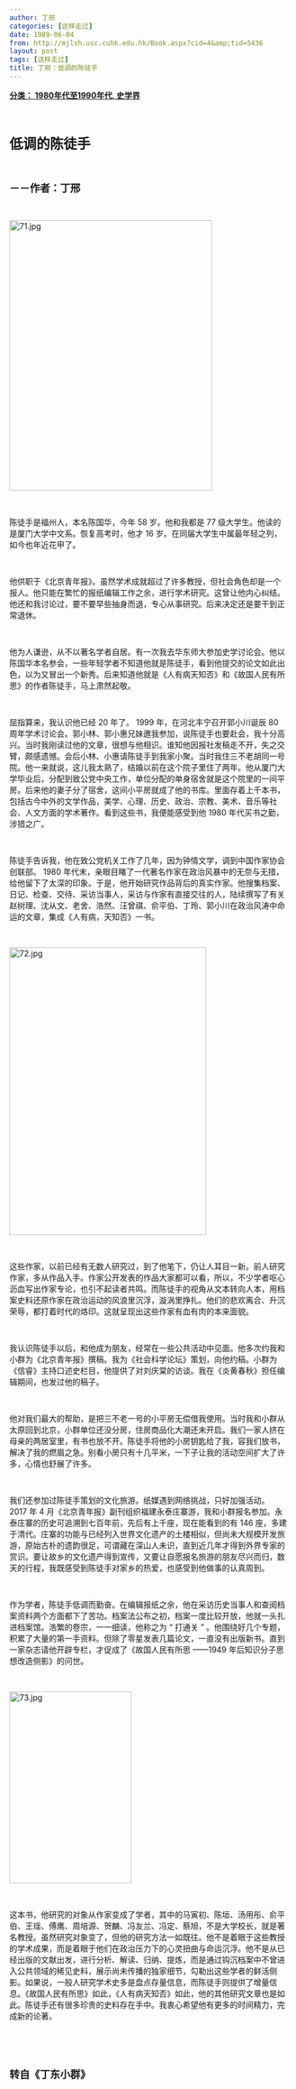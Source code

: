 ```yaml
---
author: 丁邢
categories: [这样走过]
date: 1989-06-04
from: http://mjlsh.usc.cuhk.edu.hk/Book.aspx?cid=4&amp;tid=5436
layout: post
tags: [这样走过]
title: 丁邢：低调的陈徒手
---
```


<div style="margin: 15px 10px 10px 0px;">
<div>
<span id="ctl00_ContentPlaceHolder1_chapter1_SubjectLabel" style="font-weight:bold;text-decoration:underline;">
   分类： 1980年代至1990年代, 史学界
  </span>
</div>
<p class="p1">
<span class="s1">
<b>
<font size="5">
<br/>
</font>
</b>
</span>
</p>
<p class="p1">
<span class="s1">
<b>
<font size="5">
     低调的陈徒手
    </font>
</b>
</span>
</p>
<p class="p2">
<b>
<font size="4">
<span class="s1">
</span>
<br/>
</font>
</b>
</p>
<p class="p1">
<span class="s1">
<b>
<font size="4">
     －－作者：丁邢
    </font>
</b>
</span>
</p>
<p class="p2">
<span class="s1">
</span>
<br/>
</p>
<p class="p3">
<span class="s1">
<img alt="71.jpg" border="0" height="480" src="http://mjlsh.usc.cuhk.edu.hk/medias/contents/5436/71.jpg" width="360"/>
</span>
</p>
<p class="p2">
<span class="s1">
</span>
<br/>
</p>
<p class="p1">
<span class="s1">
   陈徒手是福州人，本名陈国华，今年
  </span>
<span class="s2">
   58
  </span>
<span class="s1">
   岁。他和我都是
  </span>
<span class="s2">
   77
  </span>
<span class="s1">
   级大学生。他读的是厦门大学中文系。恢复高考时，他才
  </span>
<span class="s2">
   16
  </span>
<span class="s1">
   岁。在同届大学生中属最年轻之列，如今也年近花甲了。
  </span>
</p>
<p class="p2">
<span class="s1">
</span>
<br/>
</p>
<p class="p1">
<span class="s1">
   他供职于《北京青年报》。虽然学术成就超过了许多教授，但社会角色却是一个报人。他只能在繁忙的报纸编辑工作之余，进行学术研究。这曾让他内心纠结。他还和我讨论过，要不要早些抽身而退，专心从事研究。后来决定还是要干到正常退休。
  </span>
</p>
<p class="p2">
<span class="s1">
</span>
<br/>
</p>
<p class="p1">
<span class="s1">
   他为人谦逊，从不以著名学者自居。有一次我去华东师大参加史学讨论会。他以陈国华本名参会，一些年轻学者不知道他就是陈徒手，看到他提交的论文如此出色，以为又冒出一个新秀。后来知道他就是《人有病天知否》和《故国人民有所思》的作者陈徒手，马上肃然起敬。
  </span>
</p>
<p class="p2">
<span class="s1">
</span>
<br/>
</p>
<p class="p1">
<span class="s1">
   屈指算来，我认识他已经
  </span>
<span class="s2">
   20
  </span>
<span class="s1">
   年了。
  </span>
<span class="s2">
   1999
  </span>
<span class="s1">
   年，在河北丰宁召开郭小川诞辰
  </span>
<span class="s2">
   80
  </span>
<span class="s1">
   周年学术讨论会。郭小林、郭小惠兄妹邀我参加，说陈徒手也要赴会，我十分高兴。当时我刚读过他的文章，很想与他相识。谁知他因报社发稿走不开，失之交臂，颇感遗憾。会后小林、小惠请陈徒手到我家小聚。当时我住三不老胡同一号院。他一来就说，这儿我太熟了，结婚以前在这个院子里住了两年。他从厦门大学毕业后，分配到致公党中央工作，单位分配的单身宿舍就是这个院里的一间平房。后来他的妻子分了宿舍，这间小平房就成了他的书库。里面存着上千本书，包括古今中外的文学作品，美学、心理、历史、政治、宗教、美术、音乐等社会、人文方面的学术著作。看到这些书，我便能感受到他
  </span>
<span class="s2">
   1980
  </span>
<span class="s1">
   年代买书之勤，涉猎之广。
  </span>
</p>
<p class="p2">
<span class="s1">
</span>
<br/>
</p>
<p class="p1">
<span class="s1">
   陈徒手告诉我，他在致公党机关工作了几年，因为钟情文学，调到中国作家协会创联部。
  </span>
<span class="s2">
   1980
  </span>
<span class="s1">
   年代末，亲眼目睹了一代著名作家在政治风暴中的无奈与无措，给他留下了太深的印象。于是，他开始研究作品背后的真实作家。他搜集档案、日记、检查、交待、采访当事人，采访与作家有直接交往的人，陆续撰写了有关赵树理、沈从文、老舍、浩然、汪曾祺、俞平伯、丁玲、郭小川在政治风涛中命运的文章，集成《人有病，天知否》一书。
  </span>
</p>
<p class="p2">
<span class="s1">
</span>
<br/>
</p>
<p class="p3">
<span class="s1">
<img alt="72.jpg" border="0" height="510" src="http://mjlsh.usc.cuhk.edu.hk/medias/contents/5436/72.jpg" width="350"/>
</span>
</p>
<p class="p2">
<span class="s1">
</span>
<br/>
</p>
<p class="p1">
<span class="s1">
   这些作家，以前已经有无数人研究过，到了他笔下，仍让人耳目一新。前人研究作家，多从作品入手。作家公开发表的作品大家都可以看，所以，不少学者呕心沥血写出作家专论，也引不起读者共鸣。而陈徒手的视角从文本转向人本，用档案史料还原作家在政治运动的风浪里沉浮，漩涡里挣扎。他们的悲欢离合、升沉荣辱，都打着时代的烙印。这就呈现出这些作家有血有肉的本来面貌。
  </span>
</p>
<p class="p2">
<span class="s1">
</span>
<br/>
</p>
<p class="p1">
<span class="s1">
   我认识陈徒手以后，和他成为朋友，经常在一些公共活动中见面。他多次约我和小群为《北京青年报》撰稿。我为《社会科学论坛》策划，向他约稿。小群为《信睿》主持口述史栏目，他提供了对刘庆棠的访谈。我在《炎黄春秋》担任编辑期间，也发过他的稿子。
  </span>
</p>
<p class="p2">
<span class="s1">
</span>
<br/>
</p>
<p class="p1">
<span class="s1">
   他对我们最大的帮助，是把三不老一号的小平房无偿借我使用。当时我和小群从太原回到北京，小群单位还没分房，住房商品化大潮还未开启。我们一家人挤在母亲的两居室里，有书也放不开。陈徒手将他的小房钥匙给了我，容我们放书，解决了我的燃眉之急。别看小房只有十几平米，一下子让我的活动空间扩大了许多，心情也舒展了许多。
  </span>
</p>
<p class="p2">
<span class="s1">
</span>
<br/>
</p>
<p class="p1">
<span class="s1">
   我们还参加过陈徒手策划的文化旅游。纸媒遇到网络挑战，只好加强活动。
  </span>
<span class="s2">
   2017
  </span>
<span class="s1">
   年
  </span>
<span class="s2">
   4
  </span>
<span class="s1">
   月《北京青年报》副刊组织福建永泰庄寨游，我和小群报名参加。永泰庄寨的历史可追溯到七百年前，先后有上千座，现在能看到的有
  </span>
<span class="s2">
   146
  </span>
<span class="s1">
   座，多建于清代。庄寨的功能与已经列入世界文化遗产的土楼相似，但尚未大规模开发旅游，原始古朴的遗韵很足，可谓藏在深山人未识，直到近几年才得到外界专家的赏识。要让故乡的文化遗产得到宣传，又要让自愿报名旅游的朋友尽兴而归，数天的行程，我既感受到陈徒手对家乡的热爱，也感受到他做事的认真周到。
  </span>
</p>
<p class="p2">
<span class="s1">
</span>
<br/>
</p>
<p class="p1">
<span class="s1">
   作为学者，陈徒手低调而勤奋。在编辑报纸之余，他在采访历史当事人和查阅档案资料两个方面都下了苦功。档案法公布之初，档案一度比较开放，他就一头扎进档案馆。浩繁的卷宗，一一细读，他称之为
  </span>
<span class="s2">
   “
  </span>
<span class="s1">
   打通关
  </span>
<span class="s2">
   ”
  </span>
<span class="s1">
   。他围绕好几个专题，积累了大量的第一手资料。但除了零星发表几篇论文，一直没有出版新书。直到一家杂志请他开辟专栏，才促成了《故国人民有所思
  </span>
<span class="s2">
   ——1949
  </span>
<span class="s1">
   年后知识分子思想改造侧影》的问世。
  </span>
</p>
<p class="p2">
<span class="s1">
</span>
<br/>
</p>
<p class="p3">
<span class="s1">
<img alt="73.jpg" border="0" height="340" src="http://mjlsh.usc.cuhk.edu.hk/medias/contents/5436/73.jpg" width="217"/>
</span>
</p>
<p class="p2">
<span class="s1">
</span>
<br/>
</p>
<p class="p1">
<span class="s1">
   这本书，他研究的对象从作家变成了学者，其中的马寅初、陈垣、汤用彤、俞平伯、王瑶、傅鹰、周培源、贺麟、冯友兰、冯定、蔡旭，不是大学校长，就是著名教授。虽然研究对象变了，但他的研究方法一如既往。他不是着眼于这些教授的学术成果，而是着眼于他们在政治压力下的心灵扭曲与命运沉浮。他不是从已经出版的文献出发，进行分析、解读、归纳、提炼，而是通过钩沉档案中不曾进入公共领域的稀见史料，展示尚未传播的独家细节，勾勒出这些学者的鲜活侧影。如果说，一般人研究学术史多是盘点存量信息，而陈徒手则提供了增量信息。《故国人民有所思》如此，《人有病天知否》如此，他的其他研究文章也是如此。陈徒手还有很多珍贵的史料存在手中。我衷心希望他有更多的时间精力，完成新的论著。
  </span>
</p>
<p class="p2">
<span class="s1">
</span>
<br/>
</p>
<p class="p2">
<b>
<font size="4">
<span class="s1">
</span>
<br/>
</font>
</b>
</p>
<p class="p1">
<span class="s1">
<b>
<font size="4">
     转自《丁东小群》
    </font>
</b>
</span>
</p>
</div>
